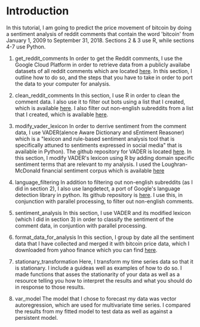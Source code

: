 # Introduction
In this tutorial, I am going to predict the price movement of bitcoin by doing a sentiment analysis of reddit comments that contain the word 'bitcoin' from January 1, 2009 to September 31, 2018. Sections 2 & 3 use R, while sections 4-7 use Python. 

1. get_reddit_comments
In order to get the Reddit comments, I use the Google Cloud Platform in order to retrieve data from a publicly availabe datasets of all reddit comments which are located [here](https://bigquery.cloud.google.com/dataset/fh-bigquery:reddit_comments). In this section, I outline how to do so, and the steps that you have to take in order to port the data to your computer for analysis. 

2. clean_reddit_comments
In this section, I use R in order to clean the comment data. I also use it to filter out bots using a list that I created, which is available [here](https://github.com/pcann9/Predict_Bitcoin_Using_Reddit_Sentiment/blob/master/resources/reddit_bot_names.csv). I also filter out non-english subreddits from a list that I created, which is available [here](https://github.com/pcann9/Predict_Bitcoin_Using_Reddit_Sentiment/blob/master/resources/nonenglish_subreddits.csv). 

3. modify_vader_lexicon
In order to derrive sentiment from the comment data, I use VADER(alence Aware Dictionary and sEntiment Reasoner) which is a "lexicon and rule-based sentiment analysis tool that is specifically attuned to sentiments expressed in social media" that is available in Python). The github repository for VADER is located [here](https://github.com/cjhutto/vaderSentiment). In this section, I modify VADER's lexicon using R by adding domain specific sentiment terms that are relevant to my analysis. I used the Loughran-McDonald financial sentiment corpus which is available [here](https://sraf.nd.edu/textual-analysis/resources/)

4. language_filtering
In addition to filtering out non-english subreddits (as I did in section 2), I also use langdetect, a port of Google's language detection library in python. Its github repository is [here](https://github.com/Mimino666/langdetect). I use this, in conjunction with parallel processing, to filter out non-english comments. 

5. sentiment_analysis
In this section, I use VADER and its modified lexicon (which I did in section 3) in order to classify the sentiment of the comment data, in conjuntion with parallel processing. 

6. format_data_for_analysis
In this section, I group by date all the sentiment data that I have collected and merged it with bitcoin price data, which I downloaded from yahoo finance which you can find [here](https://finance.yahoo.com/quote/BTC-USD/). 

7. stationary_transformation
Here, I transform my time series data so that it is stationary. I include a guideas well as examples of how to do so. I made functions that asses the stationarity of your data as well as a resource telling you how to interpret the results and what you should do in response to those results. 

8. var_model
The model that I chose to forecast my data was vector autoregression, which are used for multivariate time series. I compared the results from my fitted model to test data as well as against a persistent model. 

